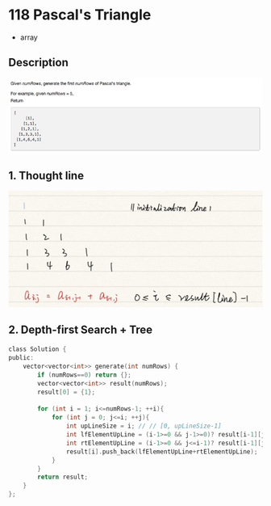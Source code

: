 # 118 Pascal's Triangle
- array


## Description
![IMAGE](resources/1F204B8B0FE0AE40592871DCDC2FADFB.jpg)

## 1. Thought line
![IMAGE](resources/CD5C63388893C330B30FD07150B0CD6B.jpg)


## 2. **Depth-first Search** + Tree

```c
class Solution {
public:
    vector<vector<int>> generate(int numRows) {
        if (numRows==0) return {};
        vector<vector<int>> result(numRows);
        result[0] = {1};
        
        for (int i = 1; i<=numRows-1; ++i){
            for (int j = 0; j<=i; ++j){
                int upLineSize = i; // // [0, upLineSize-1]
                int lfElementUpLine = (i-1>=0 && j-1>=0)? result[i-1][j-1]:0;
                int rtElementUpLine = (i-1>=0 && j<=i-1)? result[i-1][j]:0;
                result[i].push_back(lfElementUpLine+rtElementUpLine);
            }
        }
        return result;
    }
};
```
